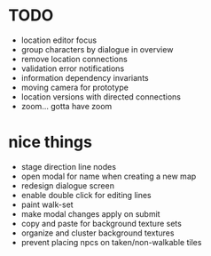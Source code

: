 # TODO
- location editor focus
- group characters by dialogue in overview
- remove location connections
- validation error notifications
- information dependency invariants
- moving camera for prototype
- location versions with directed connections
- zoom... gotta have zoom

# nice things
- stage direction line nodes
- open modal for name when creating a new map
- redesign dialogue screen
- enable double click for editing lines
- paint walk-set
- make modal changes apply on submit
- copy and paste for background texture sets
- organize and cluster background textures
- prevent placing npcs on taken/non-walkable tiles
